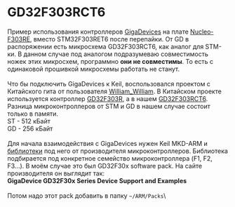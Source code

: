 # GD32F303RCT6
Пример использования контроллеров [GigaDevices](https://www.gigadevice.com/products/microcontrollers/gd32) на плате [Nucleo-F303RE](https://www.st.com/en/evaluation-tools/nucleo-f303re.html), вместо STM32F303RET6 после перепайки. От GD в распоряжении есть микросхема GD32F303RCT6, как аналог для STM-ки. В данном случае под аналогом подразумеваю совместимость ножек этих микросхем, программно **они не совместимы**. То есть с одинаковой прошивкой микросхемы работать не станут.\
\
Что бы подключить GigaDevices к Keil, воспользовался проектом c Китайского гита от пользователя [William_William](https://gitee.com/william_william/GD32/tree/master). В Китайском проекте используется контроллер [GD32F303R](https://www.gigadevice.com/products/product-finder/?fwp_processor_type=cortex-m4&fwp_microcontrollers_product_series=gd32f303&fwp_microcontroller_part_number=GD32F303R), а в нашем [GD32F303RCT6](https://www.gigadevice.com/microcontroller/gd32f303rct6). Разница микроконтроллеров от STM и GD в нашем случае состоит только в памяти.\
ST - 512 кБайт\
GD - 256 кБайт\
\
Для начала взаимодействия с GigaDevices нужен Keil MKD-ARM и [библиотеки](https://www.keil.com/dd2/pack/#!#third-party-download-dialog) под него от производителя микроконтроллеров. Библиотека подбирается под конкретное семейство микроконтроллера (F1, F2, F3...). В моём случае это был GD32F30x software pack. На сайте производителя он выглядит так:\
**GigaDevice GD32F30x Series Device Support and Examples**\
\
Потом надо этот pack добавить в папку ```~/ARM/Packs```\

